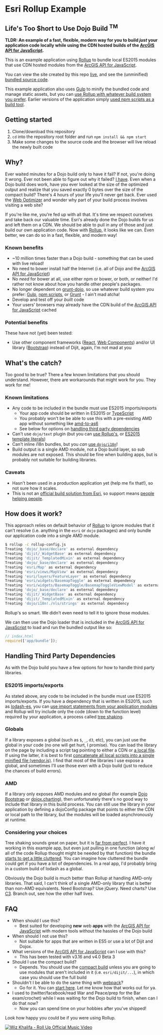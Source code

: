 # Esri Rollup Example

## Life's Too $hort to Use Dojo Build <sup>TM</sup>

**TLDR: An example of a fast, flexible, modern way for you to build *just* your application code locally while using the CDN hosted builds of the [ArcGIS API for JavaScript].**

This is an example application using [Rollup] to bundle local ES2015 modules that use CDN hosted modules from the [ArcGIS API for JavaScript].

You can view the site created by this repo [live](http://tomwayson.github.io/esri-rollup-example/), and see the (unminified) [bundled source code](http://tomwayson.github.io/esri-rollup-example/app/bundle.js).

This example application also uses [Gulp] to minify the bundled code and manage static assets, but you can [use Rollup with whatever build system you prefer](https://github.com/rollup/rollup/wiki/Build-tools). Earlier versions of the application simply [used npm scripts as a build tool](https://github.com/tomwayson/esri-rollup-example/blob/v0.0.8/package.json#L17-L21).

## Getting started

1. Clone/download this repository
2. `cd` into the repository root folder and run
`npm install && npm start`
3. Make some changes to the source code and the browser will live reload the newly built code

## Why?

Ever waited minutes for a Dojo build only to have it fail? If not, you're doing it wrong. Ever not been able to figure out why it failed? [I have](https://github.com/odoe/generator-arcgis-js-app/issues/11). Even when a Dojo build does work, have you ever looked at the size of the optimized output and realize that you saved exactly 0 bytes over the size of the compact build? There's 4 hours of your life you'll never get back. Ever used the [Web Optimizer](https://jso.arcgis.com/) and wonder why part of your build process involves visiting a web site?

If you're like me, you're fed up with all that. It's time we respect ourselves and take back our valuable time. Esri's already done the Dojo builds for us and left them on a CDN. We should be able to pull in any of those and just build our own application code. Now with [Rollup], it looks like we can. Even better, we can do so in a fast, flexible, and modern way!

### Known benefits
* ~10 million times faster than a Dojo build - something that can be used with live reload!
* No need to bower install half the Internet (i.e. all of Dojo and the [ArcGIS API for JavaScript])
* No _need_ for bower at all, use either npm or bower, or both, or neither! I'd rather not know about how you handle other people's packages.
* No longer dependent on [grunt-dojo](https://www.npmjs.com/package/grunt-dojo), so use whatever build system you prefer: [Gulp], [npm scripts](http://blog.keithcirkel.co.uk/how-to-use-npm-as-a-build-tool/), or [Grunt](https://github.com/chrisprice/grunt-rollup) - I ain't mad atcha!
* Develop and test off your _built_ code
* Your users' browsers may already have the CDN build of the [ArcGIS API for JavaScript] cached

### Potential benefits
These have not (yet) been tested:
* Use other component frameworks ([React](https://github.com/odoe/esrijs4-vm-react), [Web Components](https://github.com/patrickarlt/custom-elements-dev-summit-2016)) and/or UI library ([Bootstrap]) instead of Dijit, again, I'm not mad at you

## What's the catch?

Too good to be true? There a few known limitations that you should understand. However, there are workarounds that might work for you. They work for me!

### Known limitations
* Any code to be included in the bundle must use ES2015 imports/exports
  * Your app code should be written in ES2015 or [TypeScript](https://github.com/rollup/rollup-plugin-typescript)
  * You probably won't be be able to use this with a pre-existing AMD app without something like [amd-to-as6](https://github.com/jonbretman/amd-to-as6)
  * See below for options on [handling third party dependencies](#handling-third-party-dependencies)
* Can't use `dojo/text` plugin (but you can [use Rollup's](https://github.com/tomwayson/esri-rollup-example/blob/4bd1b8819b36a009b70f02ba1e0eb82025f072c7/src/SidePanel.js#L4-L6), or [ES2015 template literals](https://github.com/tomwayson/esri-rollup-example/blob/e7f239c5e042ba2fc68d40093a10aa01a6176585/src/app/App.js#L13-L20))
* Can't inline i18n bundles, but you _can_ [use `dojo/i18n`](https://github.com/tomwayson/esri-rollup-example/blob/4bd1b8819b36a009b70f02ba1e0eb82025f072c7/src/SidePanel.js#L7)!
* Build output is a single AMD module, not a Dojo build layer, so sub modules are not exposed. This should be fine when building apps, but is probably not suitable for building libraries.

### Caveats
* Hasn't been used in a production application yet (help me fix that!), so not sure how it scales.
* This is not an [official build solution from Esri](https://developers.arcgis.com/javascript/jshelp/inside_bower_custom_builds.html), so support means [people helping people](https://github.com/tomwayson/esri-rollup-example/issues).

## How does it work?

This approach relies on default behavior of [Rollup] to ignore modules that it can't resolve (i.e. anything in the `esri` or `dojo` packages) and only bundle our application code into a single AMD module.

```bash
$ rollup -c rollup-config.js
Treating 'dojo/_base/declare' as external dependency
Treating 'dijit/_WidgetBase' as external dependency
Treating 'dijit/_TemplatedMixin' as external dependency
Treating 'dojo/_base/declare' as external dependency
Treating 'esri/Map' as external dependency
Treating 'esri/views/MapView' as external dependency
Treating 'esri/layers/FeatureLayer' as external dependency
Treating 'esri/widgets/BasemapToggle' as external dependency
Treating 'esri/widgets/BasemapToggle/BasemapToggleViewModel' as external dependency
Treating 'dojo/_base/declare' as external dependency
Treating 'dijit/_WidgetBase' as external dependency
Treating 'dijit/_TemplatedMixin' as external dependency
Treating 'dojo/i18n!./nls/strings' as external dependency
```

Rollup's so smart. We didn't even need to tell it to ignore those modules.

We can then use the Dojo loader that is included in the [ArcGIS API for JavaScript] to load and run the bundled output like so:

```js
// index.html
require(['app/bundle']);
```

## Handling Third Party Dependencies

As with the Dojo build you have a few options for how to handle third party libraries.

### ES2015 imports/exports

As stated above, any code to be included in the bundle must use ES2015 imports/exports. If you have a dependency that is written in ES2015, such as [lodash-es](https://www.npmjs.com/package/lodash-es), you can [use import statements from your application modules](https://github.com/rollup/rollup-plugin-typescript) and Rollup will try include only the code (down to the function level) required by your application, a process called [tree shaking](https://medium.com/@Rich_Harris/tree-shaking-versus-dead-code-elimination-d3765df85c80).

### Globals

If a library exposes a global (such as `$`, `_`, `d3`, etc), you can just use the global in your code (no one will get hurt, I promise). You can load the library on the page by including a script tag pointing to either a CDN or [a local file](https://github.com/tomwayson/esri-rollup-example/blob/84b0c433ab37ceca860df2c72b3c412501e7bb97/src/index.html#L26). If using the latter, it is best to first [concatenate all local scripts into a single minified file (vendor.js)](https://github.com/tomwayson/esri-rollup-example/blob/84b0c433ab37ceca860df2c72b3c412501e7bb97/gulpfile.js#L73-L88). I find that most of the libraries I use expose a global, and sometimes I'll use those even with a Dojo build (just to reduce the chances of build errors).

### AMD

If a library only exposes AMD modules and no global (for example [Dojo Bootstrap](http://xsokev.github.io/Dojo-Bootstrap/) or [dojox.charting](https://dojotoolkit.org/reference-guide/1.10/dojox/charting.html)), then unfortunately there's no good way to include that library in this build process. You can still use the library in your application by defining a dojoConfig package that points to either the CDN or local path to the library, but the modules will be loaded asynchronously at runtime.

### Considering your choices

Tree shaking sounds great on paper, but it is [far from perfect](https://github.com/rollup/rollup/issues/45#issuecomment-168127982). I have it working in this example app, but even just pulling in one function (along w/ all of the code Rollup thought might be needed by that function) the bundle [starts to get a little cluttered](http://tomwayson.github.io/esri-rollup-example/app/bundle.js). You can imagine how cluttered the bundle could get if you have a lot of dependencies. In a real app, I'd probably bring in a custom build of lodash as a global.

Obviously the Dojo build is much better than Rollup at handling AMD-only libraries. That said, I can't think of a single AMD-only library that is better than non-AMD equivalents. Need Bootstrap? Use jQuery. Need charts? Use [C3](http://c3js.org/). Branch out, see how the other half lives.

## FAQ
* When should I use this?
  * Best suited for developing **new** web **apps** with the [ArcGIS API for JavaScript] with modern tools without the hassles of the Dojo build
* When should I not use this?
  * Not suitable for apps that are written in ES5 or use a lot of Dijit and Dojox.
* What versions of the [ArcGIS API for JavaScript] can I use with this?
  * This has been tested with v3.16 and v4.0 Beta 3
* Should I use the compact build?
  * Depends. You should use the [compact build](https://developers.arcgis.com/javascript/jshelp/intro_accessapi.html#compact-build) unless you are going to use modules that aren't included in it (i.e. `esri/dijit/...`), in which case you should use the full build
* Shouldn't I be able to do the same thing with [webpack](https://webpack.github.io/)?
  * Go for it. You can [start here](https://github.com/tomwayson/esri-webpack/tree/es2015). Let me know how that works out for ya.
* I used to (twitter/facebook/read War and Peace/prep for the Bar exam/crochet) while I was waiting for the Dojo build to finish, when can I do that now?
  * Now you can spend time on your hobbies after you've shipped!

Look how happy you could be if you were using Rollup.

[![Wiz Khalifa - Roll Up Official Music Video](https://img.youtube.com/vi/UhQz-0QVmQ0/0.jpg)](https://www.youtube.com/watch?v=UhQz-0QVmQ0)

[Rollup]:http://rollupjs.org
[ArcGIS API for JavaScript]:https://developers.arcgis.com/javascript/
[Gulp]:http://gulpjs.com/
[Bootstrap]:http://getbootstrap.com/
